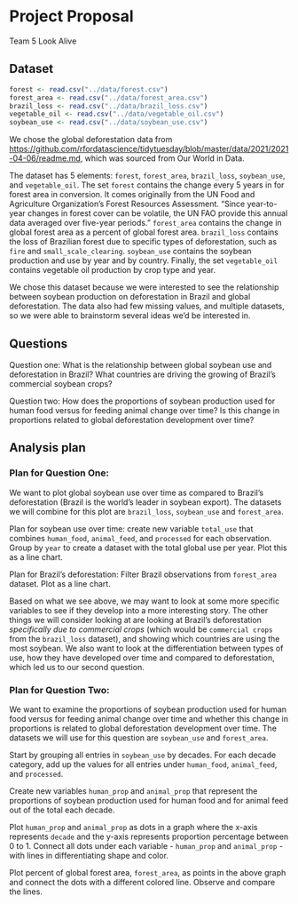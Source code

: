 Project Proposal
================
Team 5 Look Alive

## Dataset

``` r
forest <- read.csv("../data/forest.csv")
forest_area <- read.csv("../data/forest_area.csv")
brazil_loss <- read.csv("../data/brazil_loss.csv")
vegetable_oil <- read.csv("../data/vegetable_oil.csv")
soybean_use <- read.csv("../data/soybean_use.csv")
```

We chose the global deforestation data from
<https://github.com/rfordatascience/tidytuesday/blob/master/data/2021/2021-04-06/readme.md>,
which was sourced from Our World in Data.

The dataset has 5 elements: `forest`, `forest_area`, `brazil_loss`,
`soybean_use`, and `vegetable_oil`. The set `forest` contains the change
every 5 years in for forest area in conversion. It comes originally from
the UN Food and Agriculture Organization’s Forest Resources Assessment.
“Since year-to-year changes in forest cover can be volatile, the UN FAO
provide this annual data averaged over five-year periods.” `forest_area`
contains the change in global forest area as a percent of global forest
area. `brazil_loss` contains the loss of Brazilian forest due to
specific types of deforestation, such as `fire` and
`small_scale_clearing`. `soybean_use` contains the soybean production
and use by year and by country. Finally, the set `vegetable_oil`
contains vegetable oil production by crop type and year.

We chose this dataset because we were interested to see the relationship
between soybean production on deforestation in Brazil and global
deforestation. The data also had few missing values, and multiple
datasets, so we were able to brainstorm several ideas we’d be interested
in.

## Questions

Question one: What is the relationship between global soybean use and
deforestation in Brazil? What countries are driving the growing of
Brazil’s commercial soybean crops?

Question two: How does the proportions of soybean production used for
human food versus for feeding animal change over time? Is this change in
proportions related to global deforestation development over time?

## Analysis plan

### Plan for Question One:

We want to plot global soybean use over time as compared to Brazil’s
deforestation (Brazil is the world’s leader in soybean export). The
datasets we will combine for this plot are `brazil_loss`, `soybean_use`
and `forest_area`.

Plan for soybean use over time: create new variable `total_use` that
combines `human_food`, `animal_feed`, and `processed` for each
observation. Group by `year` to create a dataset with the total global
use per year. Plot this as a line chart.

Plan for Brazil’s deforestation: Filter Brazil observations from
`forest_area` dataset. Plot as a line chart.

Based on what we see above, we may want to look at some more specific
variables to see if they develop into a more interesting story. The
other things we will consider looking at are looking at Brazil’s
deforestation *specifically due to commercial crops* (which would be
`commercial crops` from the `brazil_loss` dataset), and showing which
countries are using the most soybean. We also want to look at the
differentiation between types of use, how they have developed over time
and compared to deforestation, which led us to our second question.

### Plan for Question Two:

We want to examine the proportions of soybean production used for human
food versus for feeding animal change over time and whether this change
in proportions is related to global deforestation development over time.
The datasets we will use for this question are `soybean_use` and
`forest_area`.

Start by grouping all entries in `soybean_use` by decades. For each
decade category, add up the values for all entries under `human_food`,
`animal_feed`, and `processed`.

Create new variables `human_prop` and `animal_prop` that represent the
proportions of soybean production used for human food and for animal
feed out of the total each decade.

Plot `human_prop` and `animal_prop` as dots in a graph where the x-axis
represents `decade` and the y-axis represents proportion percentage
between 0 to 1. Connect all dots under each variable - `human_prop` and
`animal_prop` - with lines in differentiating shape and color.

Plot percent of global forest area, `forest_area`, as points in the
above graph and connect the dots with a different colored line. Observe
and compare the lines.
